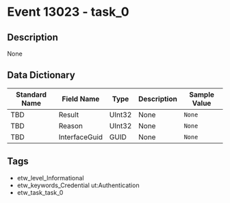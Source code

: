 # Event 13023 - task_0

## Description
None

## Data Dictionary
|Standard Name|Field Name|Type|Description|Sample Value|
|---|---|---|---|---|
|TBD|Result|UInt32|None|`None`|
|TBD|Reason|UInt32|None|`None`|
|TBD|InterfaceGuid|GUID|None|`None`|

## Tags
* etw_level_Informational
* etw_keywords_Credential ut:Authentication
* etw_task_task_0